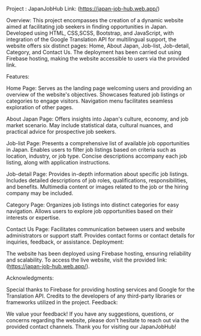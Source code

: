 Project : JapanJobHub 
Link: (https://japan-job-hub.web.app/)

Overview:
This project encompasses the creation of a dynamic website aimed at facilitating job seekers in finding opportunities in Japan. Developed using HTML, CSS,SCSS, Bootstrap, and JavaScript, with integration of the Google Translation API for multilingual support, the website offers six distinct pages: Home, About Japan, Job-list, Job-detail, Category, and Contact Us. The deployment has been carried out using Firebase hosting, making the website accessible to users via the provided link.

Features:

Home Page:
Serves as the landing page welcoming users and providing an overview of the website's objectives.
Showcases featured job listings or categories to engage visitors.
Navigation menu facilitates seamless exploration of other pages.

About Japan Page:
Offers insights into Japan's culture, economy, and job market scenario.
May include statistical data, cultural nuances, and practical advice for prospective job seekers.

Job-list Page:
Presents a comprehensive list of available job opportunities in Japan.
Enables users to filter job listings based on criteria such as location, industry, or job type.
Concise descriptions accompany each job listing, along with application instructions.

Job-detail Page:
Provides in-depth information about specific job listings.
Includes detailed descriptions of job roles, qualifications, responsibilities, and benefits.
Multimedia content or images related to the job or the hiring company may be included.

Category Page:
Organizes job listings into distinct categories for easy navigation.
Allows users to explore job opportunities based on their interests or expertise.

Contact Us Page:
Facilitates communication between users and website administrators or support staff.
Provides contact forms or contact details for inquiries, feedback, or assistance.
Deployment:

The website has been deployed using Firebase hosting, ensuring reliability and scalability.
To access the live website, visit the provided link: (https://japan-job-hub.web.app/).


Acknowledgments:

Special thanks to Firebase for providing hosting services and Google for the Translation API.
Credits to the developers of any third-party libraries or frameworks utilized in the project.
Feedback:

We value your feedback! If you have any suggestions, questions, or concerns regarding the website, please don't hesitate to reach out via the provided contact channels.
Thank you for visiting our JapanJobHub!
